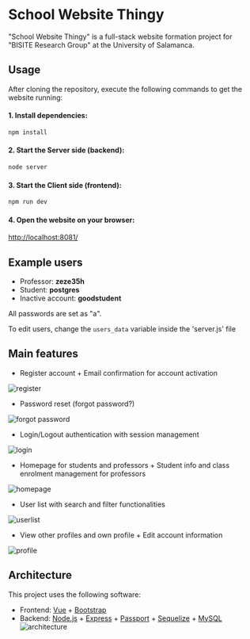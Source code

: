 # School Website Thingy

"School Website Thingy" is a full-stack website formation project for "BISITE Research Group" at the University of Salamanca.

## Usage
After cloning the repository, execute the following commands to get the website running:

#### 1. Install dependencies:
```bash
npm install
```
#### 2. Start the Server side (backend):
```bash
node server
```
#### 3. Start the Client side (frontend):
```bash
npm run dev
```
#### 4. Open the website on your browser:
[http://localhost:8081/](http://localhost:8081/)

## Example users
- Professor: **zeze35h**
- Student: **postgres**
- Inactive account: **goodstudent**

All passwords are set as "a".

To edit users, change the `users_data` variable inside the 'server.js' file

## Main features
- Register account + Email confirmation for account activation

![register](https://github.com/user-attachments/assets/692c374f-91a4-4081-baa7-c8a0d866c7df)
- Password reset (forgot password?)

![forgot password](https://github.com/user-attachments/assets/960eef52-6633-4190-9458-ea4aabb95fec)
- Login/Logout authentication with session management

![login](https://github.com/user-attachments/assets/01bebbb5-6174-4ddd-8013-65a0cb6756a8)
- Homepage for students and professors + Student info and class enrolment management for professors

![homepage](https://github.com/user-attachments/assets/53c86191-7776-40e7-ba0e-5e30dc542623)
- User list with search and filter functionalities

![userlist](https://github.com/user-attachments/assets/5e9b40d7-231d-449d-87da-ac29c6e1692b)
- View other profiles and own profile + Edit account information

![profile](https://github.com/user-attachments/assets/1320db09-4fd4-4422-bf6d-ae6d32289a8f)


## Architecture
This project uses the following software:
- Frontend: [Vue](https://vuejs.org/) + [Bootstrap](https://getbootstrap.com/)
- Backend: [Node.js](https://nodejs.org/en) + [Express](https://expressjs.com/) + [Passport](https://www.passportjs.org/) + [Sequelize](https://sequelize.org/) + [MySQL](https://www.mysql.com/)
![architecture](https://github.com/user-attachments/assets/e3267c49-1eb9-4f23-b30c-7505c3f17e32)

  
